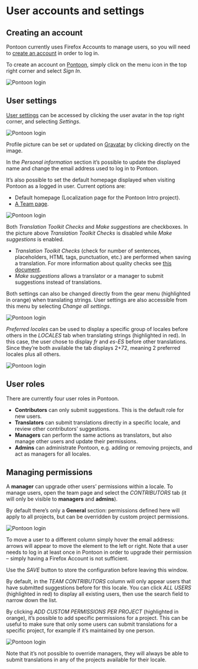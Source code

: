 # User accounts and settings

<!-- toc -->

## Creating an account

Pontoon currently uses Firefox Accounts to manage users, so you will need to [create an account](https://accounts.firefox.com/signup) in order to log in.

To create an account on [Pontoon](https://pontoon.mozilla.org/), simply click on the menu icon in the top right corner and select *Sign In*.

![Pontoon login](/assets/images/pontoon/users/menu_login.png)

## User settings

[User settings](https://pontoon.mozilla.org/settings/) can be accessed by clicking the user avatar in the top right corner, and selecting *Settings*.

![Pontoon login](/assets/images/pontoon/users/menu_settings.png)

Profile picture can be set or updated on [Gravatar](http://gravatar.com/) by clicking directly on the image.

In the *Personal information* section it’s possible to update the displayed name and change the email address used to log in to Pontoon.

It’s also possible to set the default homepage displayed when visiting Pontoon as a logged in user. Current options are:
* Default homepage (Localization page for the Pontoon Intro project).
* [A Team page](teams_projects.md#team-page).

![Pontoon login](/assets/images/pontoon/users/profile_page.png)

Both *Translation Toolkit Checks* and *Make suggestions* are checkboxes. In the picture above *Translation Toolkit Checks* is disabled while *Make suggestions* is enabled.
* *Translation Toolkit Checks* (check for number of sentences, placeholders, HTML tags, punctuation, etc.) are performed when saving a translation. For more information about quality checks see [this document](translate.md#error-and-quality-checks).
* *Make suggestions* allows a translator or a manager to submit suggestions instead of translations.

Both settings can also be changed directly from the gear menu (highlighted in orange) when translating strings. User settings are also accessible from this menu by selecting *Change all settings*.

![Pontoon login](/assets/images/pontoon/users/translation_gear.png)

*Preferred locales* can be used to display a specific group of locales before others in the *LOCALES* tab when translating strings (highlighted in red). In this case, the user chose to display *fr* and *es-ES* before other translations. Since they’re both available the tab displays 2+72, meaning 2 preferred locales plus all others.

![Pontoon login](/assets/images/pontoon/users/translation_locales.png)

## User roles

There are currently four user roles in Pontoon.

* **Contributors** can only submit suggestions. This is the default role for new users.
* **Translators** can submit translations directly in a specific locale, and review other contributors’ suggestions.
* **Managers** can perform the same actions as translators, but also manage other users and update their permissions.
* **Admins** can administrate Pontoon, e.g. adding or removing projects, and act as managers for all locales.

## Managing permissions

A **manager** can upgrade other users’ permissions within a locale. To manage users, open the team page and select the *CONTRIBUTORS* tab (it will only be visible to **managers** and **admins**).

By default there’s only a **General** section: permissions defined here will apply to all projects, but can be overridden by custom project permissions.

![Pontoon login](/assets/images/pontoon/users/permissions_general.png)

To move a user to a different column simply hover the email address: arrows will appear to move the element to the left or right. Note that a user needs to log in at least once in Pontoon in order to upgrade their permission – simply having a Firefox Account is not sufficient.

Use the *SAVE* button to store the configuration before leaving this window.

By default, in the *TEAM CONTRIBUTORS* column will only appear users that have submitted suggestions before for this locale. You can click *ALL USERS* (highlighted in red) to display all existing users, then use the search field to narrow down the list.

By clicking *ADD CUSTOM PERMISSIONS PER PROJECT* (highlighted in orange), it’s possible to add specific permissions for a project. This can be useful to make sure that only some users can submit translations for a specific project, for example if it’s maintained by one person.

![Pontoon login](/assets/images/pontoon/users/permissions_project.png)

Note that it’s not possible to override managers, they will always be able to submit translations in any of the projects available for their locale.
